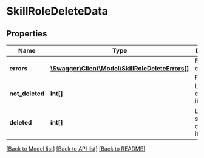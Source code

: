 # SkillRoleDeleteData

## Properties
Name | Type | Description | Notes
------------ | ------------- | ------------- | -------------
**errors** | [**\Swagger\Client\Model\SkillRoleDeleteErrors[]**](SkillRoleDeleteErrors.md) | Errors during process | 
**not_deleted** | **int[]** | List with not deleted items | [optional] 
**deleted** | **int[]** | List with successfully deleted items | 

[[Back to Model list]](../README.md#documentation-for-models) [[Back to API list]](../README.md#documentation-for-api-endpoints) [[Back to README]](../README.md)


